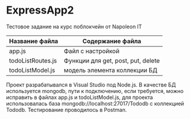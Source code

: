 # ExpressApp2
Тестовое задание на курс поблокчейн от Napoleon IT

Название файла      | Содержание файла
--------------------|----------------------
app.js              | Файл с настройкой
todoListRoutes.js   | Функции для get, post, put, delete
todoListModel.js    | модель элемента коллекции БД

Проект разрабатывался в Visual Studio под Node.js.
В качестве БД используется mongodb, пути к подключению, если требуется, можно исправить в файлах app.js и todoListModel.js, для проекта использовалась база
mongodb://localhost:27017/Tododb с коллекцией Tododb. Тестирование проводилось в Postman.
